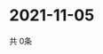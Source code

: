 # 2021-11-05
  共 0条

  <!-- BEGIN -->
  <!-- 最后更新时间Fri Nov 05 2021 14:02:55 GMT+0000 (Coordinated Universal Time) -->
  
  <!-- END -->
  
  